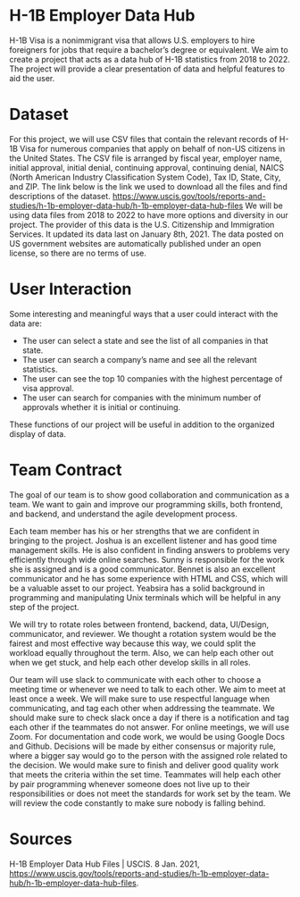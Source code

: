 # H-1B Employer Data Hub
H-1B Visa is a nonimmigrant visa that allows U.S. employers to hire foreigners for jobs that require a bachelor’s degree or equivalent. We aim to create a project that acts as a data hub of H-1B statistics from 2018 to 2022. The project will provide a clear presentation of data and helpful features to aid the user. 
 
# Dataset
For this project, we will use CSV files that contain the relevant records of H-1B Visa for numerous companies that apply on behalf of non-US citizens in the United States. The CSV file is arranged by fiscal year, employer name, initial approval, initial denial, continuing approval, continuing denial, NAICS (North American Industry Classification System Code), Tax ID, State, City, and ZIP. The link below is the link we used to download all the files and find descriptions of the dataset. 
https://www.uscis.gov/tools/reports-and-studies/h-1b-employer-data-hub/h-1b-employer-data-hub-files
We will be using data files from 2018 to 2022 to have more options and diversity in our project. 
The provider of this data is the U.S. Citizenship and Immigration Services. It updated its data last on January 8th, 2021. The data posted on US government websites are automatically published under an open license, so there are no terms of use. 
 
# User Interaction
Some interesting and meaningful ways that a user could interact with the data are:
 
- The user can select a state and see the list of all companies in that state.
- The user can search a company’s name and see all the relevant statistics. 
- The user can see the top 10 companies with the highest percentage of visa approval. 
- The user can search for companies with the minimum number of approvals whether it is initial or continuing. 
 
These functions of our project will be useful in addition to the organized display of data. 

 
# Team Contract

The goal of our team is to show good collaboration and communication as a team. We want to gain and improve our programming skills, both frontend, and backend, and understand the agile development process. 

Each team member has his or her strengths that we are confident in bringing to the project. Joshua is an excellent listener and has good time management skills. He is also confident in finding answers to problems very efficiently through wide online searches. Sunny is responsible for the work she is assigned and is a good communicator. Bennet is also an excellent communicator and he has some experience with HTML and CSS, which will be a valuable asset to our project. Yeabsira has a solid background in programming and manipulating Unix terminals which will be helpful in any step of the project. 

We will try to rotate roles between frontend, backend, data, UI/Design, communicator, and reviewer. We thought a rotation system would be the fairest and most effective way because this way, we could split the workload equally throughout the term. Also, we can help each other out when we get stuck, and help each other develop skills in all roles. 

Our team will use slack to communicate with each other to choose a meeting time or whenever we need to talk to each other. We aim to meet at least once a week. We will make sure to use respectful language when communicating, and tag each other when addressing the teammate. We should make sure to check slack once a day if there is a notification and tag each other if the teammates do not answer. For online meetings, we will use Zoom. For documentation and code work, we would be using Google Docs and Github. Decisions will be made by either consensus or majority rule, where a bigger say would go to the person with the assigned role related to the decision. We would make sure to finish and deliver good quality work that meets the criteria within the set time. Teammates will help each other by pair programming whenever someone does not live up to their responsibilities or does not meet the standards for work set by the team. We will review the code constantly to make sure nobody is falling behind. 
 
 
# Sources

H-1B Employer Data Hub Files | USCIS. 8 Jan. 2021, https://www.uscis.gov/tools/reports-and-studies/h-1b-employer-data-hub/h-1b-employer-data-hub-files.
 
